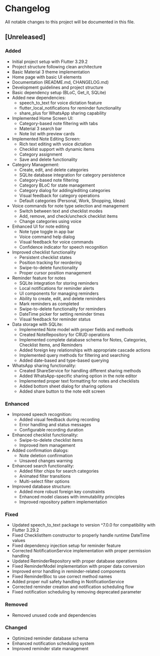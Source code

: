 # Changelog

All notable changes to this project will be documented in this file.

## [Unreleased]

### Added
- Initial project setup with Flutter 3.29.2
- Project structure following clean architecture
- Basic Material 3 theme implementation
- Home page with basic UI elements
- Documentation (README.md, CHANGELOG.md)
- Development guidelines and project structure
- Basic dependency setup (BLoC, Get_it, SQLite)
- Added new dependencies:
  - speech_to_text for voice dictation feature
  - flutter_local_notifications for reminder functionality
  - share_plus for WhatsApp sharing capability
- Implemented Home Screen UI:
  - Category-based note filtering with tabs
  - Material 3 search bar
  - Note list with preview cards
- Implemented Note Editing Screen:
  - Rich text editing with voice dictation
  - Checklist support with dynamic items
  - Category assignment
  - Save and delete functionality
- Category Management:
  - Create, edit, and delete categories
  - SQLite database integration for category persistence
  - Category-based note filtering
  - Category BLoC for state management
  - Category dialog for adding/editing categories
  - Visual feedback for category operations
  - Default categories (Personal, Work, Shopping, Ideas)
- Voice commands for note type selection and management
  - Switch between text and checklist modes
  - Add, remove, and check/uncheck checklist items
  - Change categories using voice
- Enhanced UI for note editing
  - Note type toggle in app bar
  - Voice command help dialog
  - Visual feedback for voice commands
  - Confidence indicator for speech recognition
- Improved checklist functionality
  - Persistent checklist states
  - Position tracking for reordering
  - Swipe-to-delete functionality
  - Proper cursor position management
- Reminder feature for notes
  - SQLite integration for storing reminders
  - Local notifications for reminder alerts
  - UI components for managing reminders
  - Ability to create, edit, and delete reminders
  - Mark reminders as completed
  - Swipe-to-delete functionality for reminders
  - DateTime picker for setting reminder times
  - Visual feedback for reminder status
- Data storage with SQLite:
  - Implemented Note model with proper fields and methods
  - Created NoteRepository for CRUD operations
  - Implemented complete database schema for Notes, Categories, Checklist Items, and Reminders
  - Added foreign key relationships with appropriate cascade actions
  - Implemented query methods for filtering and searching
  - Added date-based and type-based querying
- WhatsApp sharing functionality:
  - Created ShareService for handling different sharing methods
  - Added WhatsApp-specific sharing option in the note editor
  - Implemented proper text formatting for notes and checklists
  - Added bottom sheet dialog for sharing options
  - Added share button to the note edit screen

### Enhanced
- Improved speech recognition:
  - Added visual feedback during recording
  - Error handling and status messages
  - Configurable recording duration
- Enhanced checklist functionality:
  - Swipe-to-delete checklist items
  - Improved item management
- Added confirmation dialogs:
  - Note deletion confirmation
  - Unsaved changes warning
- Enhanced search functionality:
  - Added filter chips for search categories
  - Animated filter transitions
  - Multi-select filter options
- Improved database structure:
  - Added more robust foreign key constraints
  - Enhanced model classes with immutability principles
  - Improved repository pattern implementation

### Fixed
- Updated speech_to_text package to version ^7.0.0 for compatibility with Flutter 3.29.2
- Fixed ChecklistItem constructor to properly handle runtime DateTime values
- Fixed dependency injection setup for reminder feature
- Corrected NotificationService implementation with proper permission handling
- Updated ReminderRepository with proper database operations
- Fixed ReminderModel implementation with proper data conversion
- Improved error handling in reminder-related components
- Fixed ReminderBloc to use correct method names
- Added proper null safety handling in NotificationService
- Corrected reminder creation and notification scheduling flow
- Fixed notification scheduling by removing deprecated parameter

### Removed
- Removed unused code and dependencies 

### Changed
- Optimized reminder database schema
- Enhanced notification scheduling system
- Improved reminder state management 